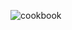 ![cookbook](https://user-images.githubusercontent.com/54599318/130527887-1c388952-1fed-4356-976b-f02fb7024edd.jpg)

